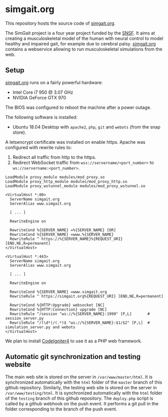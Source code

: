 # simgait.org

This repository hosts the source code of [simgait.org](https://simgait.org).

The SimGait project is a four year project funded by the [SNSF](http://www.snf.ch).
It aims at creating a musculoskeletal model of the human with neural control to model healthy and impaired gait, for example due to cerebral palsy. [simgait.org](https://simgait.org) contains a webservice allowing to run musculoskeletal simulations from the web.

## Setup

[simgait.org](https://simgait.org) runs on a fairly powerful hardware:

- Intel Core i7 950 @ 3.07 GHz
- NVIDIA GeForce GTX 970

The BIOS was configured to reboot the machine after a power outage.

The following software is installed:

- Ubuntu 18.04 Desktop with `apache2`, `php`, `git` and `webots` (from the snap store).

A letsencrypt certificate was installed on enable https.
Apache was configured with rewrite rules to:

1. Redirect all traffic from http to the https.
2. Redirect WebSocket traffic from `wss://servername/<port_number>` to `ws://servername:<port_number>`.

```
LoadModule proxy_module modules/mod_proxy.so
LoadModule proxy_http_module modules/mod_proxy_http.so
LoadModule proxy_wstunnel_module modules/mod_proxy_wstunnel.so

<VirtualHost *:80>
  ServerName simgait.org
  ServerAlias www.simgait.org

  [ ... ]

  RewriteEngine on

  RewriteCond %{SERVER_NAME} =%{SERVER_NAME} [OR]
  RewriteCond %{SERVER_NAME} =www.%{SERVER_NAME}
  RewriteRule ^ https://%{SERVER_NAME}%{REQUEST_URI} [END,NE,R=permanent]
</VirtualHost>

<VirtualHost *:443>
  ServerName simgait.org
  ServerAlias www.simgait.org

  [ ... ]

  RewriteEngine on

  RewriteCond %{SERVER_NAME} =www.simgait.org
  RewriteRule ^ https://simgait.org%{REQUEST_URI} [END,NE,R=permanent]

  RewriteCond %{HTTP:Upgrade} websocket [NC]
  RewriteCond %{HTTP:Connection} upgrade [NC]
  RewriteRule ^/session "ws://%{SERVER_NAME}:1999" [P,L]       # session_server.py
  RewriteRule ^/(\d*)/(.*)$ "ws://%{SERVER_NAME}:$1/$2" [P,L]  # simulation_server.py and webots
</VirtualHost>
```

We plan to install [CodeIgniter4](/codeigniter4/codeigniter4/) to use it as a PHP web framework.

## Automatic git synchronization and testing website

The main web site is stored on the server in `/var/www/master/html`.
It is synchronized automatically with the `html` folder of the `master` branch of this github repository.
Similarly, the testing web site is stored on the server in `/var/www/testing/html`.
It is synchronized automatically with the `html` folder of the `testing` branch of this github repository.
The `deploy.php` script is called by a github webhook on the push event.
It performs a git pull in the folder corresponding to the branch of the push event.

